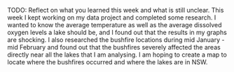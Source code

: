 TODO: Reflect on what you learned this week and what is still unclear.
This week I kept working on my data project and completed some research. I wanted to know the average temperature as well as the average dissolved oxygen levels a lake should be, and I found out that the results in my graphs are shocking. 
I also researched the bushfire locations during mid January - mid February and found out that the bushfires severely affected the areas directly near all the lakes that I am analysing. I am hoping to create a map to locate where the bushfires occurred and where the lakes are in NSW.